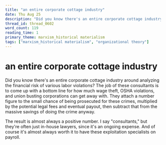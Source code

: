 ```yaml
---
title: "an entire corporate cottage industry"
date: Thu Aug 25
description: "Did you know there's an entire corporate cottage industry around analyzing the financial risk of various labor violations?"
thread_id: thread_0602
word_count: 119
reading_time: 1
primary_theme: marxism_historical materialism
tags: ["marxism_historical materialism", "organizational theory"]
---
```


# an entire corporate cottage industry

Did you know there's an entire corporate cottage industry around analyzing the financial risk of various labor violations? The job of these consultants is to come up with a bottom line for how much wage theft, OSHA violations, and union busting corporations can get away with. They attach a number figure to the small chance of being prosecuted for these crimes, multiplied by the potential legal fees and eventual payout, then subtract that from the massive savings of doing the crime anyway.

The result is almost always a positive number. I say "consultants," but they're often just in-house lawyers, since it's an ongoing expense. And of course it's almost always worth it to have these exploitation specialists on payroll.